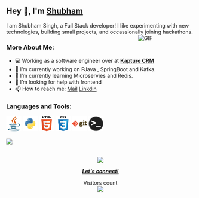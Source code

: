 <!-- <p align="center">
  <img src="https://media.giphy.com/media/MeJgB3yMMwIaHmKD4z/giphy.gif" width="30%">
</p>
<br> -->

## Hey 👋, I'm [Shubham](https://github.com/shubham2637)

I am Shubham Singh, a Full Stack developer! I like experimenting with new technologies, building small projects, and occassionally joining hackathons.
<img align="right" alt="GIF" src="https://media.giphy.com/media/i4MAH84pqe2m2aVojc/giphy.gif" width="30%" height="30%"/>
  
### More About Me:
- 💻 Working as a software engineer over at **[Kapture CRM ](https://www.kapturecrm.com/)**
-   🔭 I’m currently working on PJava , SpringBoot and Kafka.
-   🌱 I’m currently learning Microservies and Redis.
-   🤔 I’m looking for help with frontend
-   📫 How to reach me: [Mail](mailto:shubham37@outlook.com) [Linkdin](https://www.linkedin.com/in/shubham2637/)


### Languages and Tools:

<code><img height="40" src="https://raw.githubusercontent.com/github/explore/80688e429a7d4ef2fca1e82350fe8e3517d3494d/topics/java/java.png"></code>
<code><img height="40" src="https://raw.githubusercontent.com/github/explore/80688e429a7d4ef2fca1e82350fe8e3517d3494d/topics/python/python.png"></code>
<code><img height="40" src="https://raw.githubusercontent.com/github/explore/5c058a388828bb5fde0bcafd4bc867b5bb3f26f3/topics/html/html.png"></code>
<code><img height="40" src="https://raw.githubusercontent.com/github/explore/5c058a388828bb5fde0bcafd4bc867b5bb3f26f3/topics/css/css.png"></code>
<code><img height="40" src="https://raw.githubusercontent.com/github/explore/80688e429a7d4ef2fca1e82350fe8e3517d3494d/topics/git/git.png"></code>
<code><img height="40" src="https://raw.githubusercontent.com/github/explore/80688e429a7d4ef2fca1e82350fe8e3517d3494d/topics/terminal/terminal.png"></code>

  <!-- Change the `github-readme-stats.anuraghazra1.vercel.app` to `github-readme-stats.vercel.app`  -->
  <img align="center" src="https://github-readme-stats.vercel.app/api/top-langs/?username=shubham2637&langs_count=11" />

<br>

<br>
<!-- ![Shubham's github stats](https://github-readme-stats.vercel.app/api?username=shubham2637&theme=gotham&show_icons=true&include_all_commits=true)
 [![Top Langs](https://github-readme-stats.vercel.app/api/top-langs/?username=shubham2637&layout=compact)]()
[![wakatime stats](https://github-readme-stats.vercel.app/api/wakatime?username=shubham2637)](https://github.com/anuraghazra/github-readme-stats) -->
<p align="center">
  <img align="center" src="https://github-readme-stats.vercel.app/api?username=shubham2637&theme=gotham&show_icons=true&include_all_commits=true" />

</p>
<p align="center">
  <a href='mailto:shubham37@outlook.com'>
    <b><i>Let's connect! </i></b>
  </a>
 </p>
 <p align="center"> 
  Visitors count<br>
  <img src="https://profile-counter.glitch.me/shubham2637/count.svg" />
</p>
